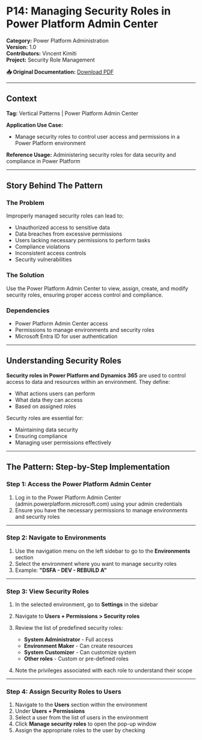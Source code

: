 # P14: Managing Security Roles in Power Platform Admin Center

**Category:** Power Platform Administration  
**Version:** 1.0  
**Contributors:** Vincent Kimiti  
**Project:** Security Role Management

**📥 Original Documentation:** [Download PDF](../pdfs/P14-Managing-Security-Roles.pdf)

---

## Context

**Tag:** Vertical Patterns | Power Platform Admin Center

**Application Use Case:**
- Manage security roles to control user access and permissions in a Power Platform environment

**Reference Usage:** Administering security roles for data security and compliance in Power Platform

---

## Story Behind The Pattern

### The Problem
Improperly managed security roles can lead to:
- Unauthorized access to sensitive data
- Data breaches from excessive permissions
- Users lacking necessary permissions to perform tasks
- Compliance violations
- Inconsistent access controls
- Security vulnerabilities

### The Solution
Use the Power Platform Admin Center to view, assign, create, and modify security roles, ensuring proper access control and compliance.

### Dependencies
- Power Platform Admin Center access
- Permissions to manage environments and security roles
- Microsoft Entra ID for user authentication

---

## Understanding Security Roles

**Security roles in Power Platform and Dynamics 365** are used to control access to data and resources within an environment. They define:
- What actions users can perform
- What data they can access
- Based on assigned roles

Security roles are essential for:
- Maintaining data security
- Ensuring compliance
- Managing user permissions effectively

---

## The Pattern: Step-by-Step Implementation

### Step 1: Access the Power Platform Admin Center

1. Log in to the Power Platform Admin Center (admin.powerplatform.microsoft.com) using your admin credentials
2. Ensure you have the necessary permissions to manage environments and security roles

---

### Step 2: Navigate to Environments

1. Use the navigation menu on the left sidebar to go to the **Environments** section
2. Select the environment where you want to manage security roles
3. Example: **"DSFA - DEV - REBUILD A"**

---

### Step 3: View Security Roles

1. In the selected environment, go to **Settings** in the sidebar
2. Navigate to **Users + Permissions > Security roles**
3. Review the list of predefined security roles:
   - **System Administrator** - Full access
   - **Environment Maker** - Can create resources
   - **System Customizer** - Can customize system
   - **Other roles** - Custom or pre-defined roles

4. Note the privileges associated with each role to understand their scope

---

### Step 4: Assign Security Roles to Users

1. Navigate to the **Users** section within the environment
2. Under **Users + Permissions**
3. Select a user from the list of users in the environment
4. Click **Manage security roles** to open the pop-up window
5. Assign the appropriate roles to the user by checking
